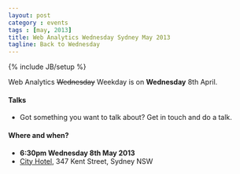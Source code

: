 ```yaml
---
layout: post
category : events
tags : [may, 2013]
title: Web Analytics Wednesday Sydney May 2013
tagline: Back to Wednesday
---
```

{% include JB/setup %}

Web Analytics <del>Wednesday</del> Weekday is on **Wednesday** 8th April.

#### Talks

* Got something you want to talk about? Get in touch and do a talk.

#### Where and when?

* **6:30pm Wednesday 8th May 2013**
* [City Hotel](https://maps.google.com.au/maps?q=City+Hotel,+Kent+Street,+Sydney,+New+South+Wales&hl=en&sll=-33.86868,151.204178&sspn=0.015037,0.021522&oq=C347+Kent+Street,+Sydney&t=m&gl=au&hq=City+Hotel,+Kent+Street,+Sydney,+New+South+Wales&z=15&iwloc=A" "Map link"), 347 Kent Street, Sydney NSW
